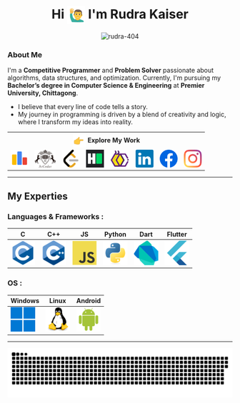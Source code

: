 <h1 align="center">Hi <img src="assets/hi_man.gif" width="40px" align="center"> I'm Rudra Kaiser</h1>

<p align="center"><img src="https://readme-typing-svg.demolab.com/?font=Kanit&duration=4000&pause=1000&color=37BDBD&width=435&lines=Competitive+Programmer;Problem+Solver;Self+Learner;Good+Listener;Detail+Oriented;Continuous+Learner&center=true&width=500&height=45" alt="rudra-404"></p>
<!--
Hi, emoji with googles ----- <img src="https://emojis.slackmojis.com/emojis/images/1531849430/4246/blob-sunglasses.gif?1531849430" width="30"/>
![Typing SVG](https://readme-typing-svg.demolab.com/?font=Kanit&duration=4000&pause=500&color=37BDBD&width=435&lines=Competitive+Programmer;Problem+Solver;Self+Learner;Good+Listener;Detail+Oriented;Continuous+Learner)
https://git.io/typing-svg -->

<!--
Bannar
![Frontend Developer](assets/bannar.png)
-->

### About Me  

I'm a **Competitive Programmer** and **Problem Solver** passionate about algorithms, data structures, and optimization. Currently, I'm pursuing my **Bachelor’s degree in Computer Science & Engineering** at **Premier University, Chittagong**.  

- I believe that every line of code tells a story.
- My journey in programming is driven by a blend of creativity and logic, where I transform my ideas into reality.

<!--
- I’m currently learning Mobile App Development
- I’m looking to collaborate on GitHub
- How to reach me: rudrakaiser840@gmail.com
-->

<!--
| [<img src="https://github.com/rudra-404/rudra-404/blob/main/assets/github_icon.svg" alt='GitHub' height='40'>](https://github.com/rudra-404) | [<img src="https://github.com/CLorant/readme-social-icons/blob/main/large/colored/linkedin.svg" alt='LinkedIn' height='40'>](https://www.linkedin.com/in/rudra-kaiser-931b5b2b0) | [<img src="https://github.com/CLorant/readme-social-icons/blob/main/large/colored/facebook.svg" alt='facebook' height='40'>](https://www.facebook.com/johan.edal) | [<img src="https://github.com/CLorant/readme-social-icons/blob/main/large/colored/instagram.svg" alt='Instagram' height='40'>](https://www.instagram.com/rudra.kaiser?igsh=YmkzZ281anAzZWRu/) | [<img src="https://github.com/rudra-404/rudra-404/blob/main/assets/beecrowd_logo.png" alt='BeeCrowd' height='40'>](https://judge.beecrowd.com/en/profile/987444) | [<img src="https://github.com/rudra-404/rudra-404/blob/main/assets/hacker_rank_colored.svg" alt='HackerRank' height='40'>](http://www.hackerrank.com/profile/rudrakaiser90) | [<img src="https://github.com/rudra-404/rudra-404/blob/main/assets/codeforces_colored_icon.svg" alt='CodeForces' height='40'>](https://codeforces.com/profile/rudra_kaiser) |
|-|-|-|-|-|-|-|
-->

<table align="center">
  <tr>
    <th colspan="8"><img src="./assets/pointing.gif" width="30px" align="center"> Explore My Work</th>
  </tr>
  <tr>
    <td align="center">
      <a href="https://codeforces.com/profile/rudra_kaiser">
        <img src="https://github.com/rudra-404/rudra-404/blob/main/assets/codeforces.svg" alt='CodeForces' height='40'>
      </a>
    </td>
    <td>
      <a href="https://atcoder.jp/users/rudra_kaiser">
        <img src="https://github.com/rudra-404/rudra-404/blob/main/assets/atcoder.svg" alt='AtCoder' height='40'>
      </a>
    </td>
    <td>
      <a href="https://leetcode.com/u/rudra_kaiser/">
        <img src="https://github.com/rudra-404/rudra-404/blob/main/assets/leetcode.svg" alt='AtCoder' height='40'>
      </a>
    </td>
    <td>
      <a href="http://www.hackerrank.com/profile/rudrakaiser90">
        <img src="https://github.com/rudra-404/rudra-404/blob/main/assets/hackerrank.svg" alt='HackerRank' height='40'>
      </a>
    </td>
    <td>
      <a href="https://judge.beecrowd.com/en/profile/987444">
        <img src="https://github.com/rudra-404/rudra-404/blob/main/assets/beecrowd.png" alt='BeeCrowd' height='40'>
      </a>
    </td>
    <td>
      <a href="https://www.linkedin.com/in/rudrakaiser">
        <img src="https://github.com/CLorant/readme-social-icons/blob/main/large/colored/linkedin.svg" alt='LinkedIn' height='40'>
      </a>
    </td>
    <td>
      <a href="https://www.facebook.com/johan.edal">
        <img src="https://github.com/CLorant/readme-social-icons/blob/main/large/colored/facebook.svg" alt='facebook' height='40'>
      </a>
    </td>
    <td>
      <a href="https://www.instagram.com/rudra.kaiser?igsh=YmkzZ281anAzZWRu/">
        <img src="https://github.com/CLorant/readme-social-icons/blob/main/large/colored/instagram.svg" alt='Instagram' height='40'>
      </a>
    </td>
  </tr>
</table>


<!--

[<img src='https://cdn.jsdelivr.net/npm/simple-icons@3.0.1/icons/github.svg' alt='github' height='40'>](https://github.com/rudra-404)    [<img src='https://cdn.jsdelivr.net/npm/simple-icons@3.0.1/icons/linkedin.svg' alt='linkedin' height='40'>](https://www.linkedin.com/in/rudra-kaiser-931b5b2b0?utm_source=share&utm_campaign=share_via&utm_content=profile&utm_medium=android_app/)    [<img src='https://cdn.jsdelivr.net/npm/simple-icons@3.0.1/icons/facebook.svg' alt='facebook' height='40'>](https://www.facebook.com/johan.edal?mibextid=ZbWKwL)    [<img src='https://cdn.jsdelivr.net/npm/simple-icons@3.0.1/icons/instagram.svg' alt='instagram' height='40'>](https://www.instagram.com/rudra.kaiser?igsh=YmkzZ281anAzZWRu/)    [<img src='https://cdn.jsdelivr.net/npm/simple-icons@3.0.1/icons/codeforces.svg' alt='codeforces' height='40'>](https://codeforces.com/profile/rudra_kaiser) 

-->

---

<!--
light : [![trophy](https://github-profile-trophy.vercel.app/?username=ryo)](https://github.com/ryo-ma/github-profile-trophy)

dark : [![trophy](https://github-profile-trophy.vercel.app/?username=ryo-ma&theme=onedark)](https://github.com/ryo-ma/github-profile-trophy)
-->


<!--
[![Top Langs](https://github-readme-stats.vercel.app/api/top-langs/?username=rudra-404)](https://github.com/anuraghazra/github-readme-stats)
-->

<div id="experties">

## My Experties 

### Languages & Frameworks :
| C | C++ | JS | Python | Dart | Flutter |
|---|-----|----|--------|------|---------|
|  <a href="#experties"><img src="https://github.com/devicons/devicon/blob/master/icons/c/c-original.svg" title="C"  alt="C" width="55" height="55"/></a> | <a href="#experties"><img src="https://github.com/devicons/devicon/blob/master/icons/cplusplus/cplusplus-original.svg" title="C++"  alt="C++" width="55" height="55"/></a> | <a href="#experties"><img src="https://github.com/devicons/devicon/blob/master/icons/javascript/javascript-original.svg" title="JavaScript" alt="JavaScript" width="55" height="55"/></a> | <a href="#experties"><img src="https://github.com/devicons/devicon/blob/master/icons/python/python-original.svg" title="Python"  alt="Python" width="55" height="55"/></a> | <a href="#experties"><img src="https://github.com/devicons/devicon/blob/master/icons/dart/dart-original.svg" title="Dart" alt="Dart" width="55" height="55"/></a> | <a href="#experties"><img src="https://github.com/devicons/devicon/blob/master/icons/flutter/flutter-original.svg" title="Flutter" alt="Flutter" width="55" height="55"/></a> |


### OS :

| Windows | Linux | Android |
|---------|-------|---------|
| <a href="#experties"><img src="https://github.com/devicons/devicon/blob/master/icons/windows11/windows11-original.svg" title="Windows" alt="Windows" width="55" height="55"/></a> | <a href="#experties"><img src="https://github.com/devicons/devicon/blob/master/icons/linux/linux-original.svg" title="Linux" alt="Linux" width="55" height="55"/></a> | <a href="#experties"><img src="https://github.com/devicons/devicon/blob/master/icons/android/android-plain.svg" title="Android" alt="Android" width="55" height="55"/></a> |

---

</div>


<!--
<p align="center">
  <img width="600" height="200" src="https://github-readme-stats.vercel.app/api?username=rudra-404&show_icons=true&theme=vision-friendly-dark">
  <img width="400" height="200" src="https://github-readme-stats.vercel.app/api/top-langs/?username=rudra-404&size_weight=0.0005&count_weight=0.3&layout=compact&theme=vision-friendly-dark">
</p>
-->

<p align="center">
 <a href="#experties"><img width="1000" src="assets/snake.svg" alt="snake"/></a>
</p>



<!--

Dev Icon Link  :  https://github.com/devicons/devicon/blob/master/icons/

-->
